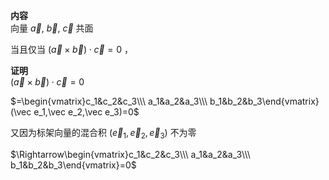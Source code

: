 **内容**  
向量 $\vec a,\ \vec b,\ \vec c$ 共面  
  
当且仅当 $(\vec a \times \vec b)\cdot \vec c=0$ ，  
  
**证明**  
$(\vec a \times \vec b)\cdot \vec c=0$  
  
$=\begin{vmatrix}c_1&c_2&c_3\\\ a_1&a_2&a_3\\\ b_1&b_2&b_3\end{vmatrix}(\vec e_1,\vec e_2,\vec e_3)=0$  
  
又因为标架向量的混合积 $(\vec e_1,\vec e_2,\vec e_3)$ 不为零  
  
$\Rightarrow\begin{vmatrix}c_1&c_2&c_3\\\ a_1&a_2&a_3\\\ b_1&b_2&b_3\end{vmatrix}=0$  
